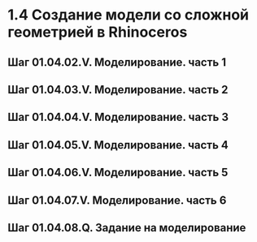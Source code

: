 # 1.4 Создание модели со сложной геометрией в Rhinoceros

## **Шаг 01.04.02.V.** Моделирование. часть 1

## **Шаг 01.04.03.V.** Моделирование. часть 2

## **Шаг 01.04.04.V.** Моделирование. часть 3

## **Шаг 01.04.05.V.** Моделирование. часть 4

## **Шаг 01.04.06.V.** Моделирование. часть 5

## **Шаг 01.04.07.V.** Моделирование. часть 6

## **Шаг 01.04.08.Q.** Задание на моделирование

